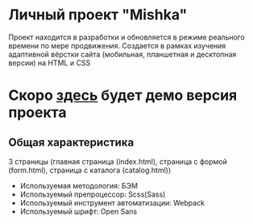 # **Личный проект "Mishka"**
Проект находится в разработки и обновляется в режиме реального времени по мере продвижения. 
Создается в рамках изучения адаптивной вёрстки сайта (мобильная, планшетная и десктопная версии) на HTML и CSS

 # Скоро [здесь](https://fadeyush.github.io/mishka/) будет демо версия проекта 


## Общая характеристика
3 страницы (главная страница (index.html), страница с формой (form.html), страница с каталога (catalog.html))
- Используемая методология: БЭМ
- Используемый препроцессор: Scss(Sass)
- Используемый инструмент автоматизации: Webpack
- Используемый шрифт: Open Sans
